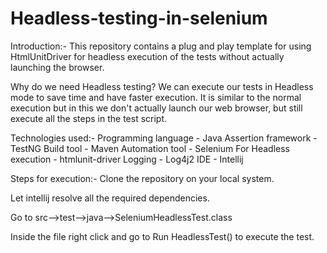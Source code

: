 # Headless-testing-in-selenium

Introduction:-
This repository contains a plug and play template for using HtmlUnitDriver for headless execution of the
tests without actually launching the browser.

Why do we need Headless testing?
We can execute our tests in Headless mode to save time and have faster execution. 
It is similar to the normal execution but in this we don't actually launch our web browser, but still 
execute all the steps in the test script.

Technologies used:-
Programming language - Java
Assertion framework - TestNG
Build tool - Maven
Automation tool - Selenium
For Headless execution - htmlunit-driver
Logging - Log4j2
IDE - Intellij

Steps for execution:- 
Clone the repository on your local system.

Let intellij resolve all the required dependencies.

Go to src-->test-->java-->SeleniumHeadlessTest.class

Inside the file right click and go to Run HeadlessTest() to execute the test.

